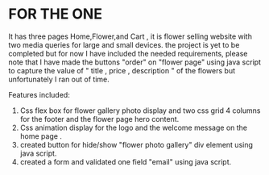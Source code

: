 # FOR THE ONE 
  It has three pages Home,Flower,and Cart , it is flower selling website with two media queries for large and small devices.
  the project is yet to be completed but for now I have included the needed requirements,
    please note that I have made the buttons "order" on "flower page" using java script to capture the value of " title , price , description " of the flowers but unfortunately I ran out of time.

  Features included:
1. Css flex box for flower gallery photo display and  two css grid 4 columns for the footer 
   and the flower page hero content.
2. Css animation display for the logo and the welcome message on the home page .
3. created button for hide/show "flower photo gallery" div element using java script.
4. created a form and validated one field "email" using java script.


    